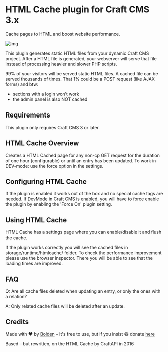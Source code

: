 # HTML Cache plugin for Craft CMS 3.x

Cache pages to HTML and boost website performance.

![img](https://www.bolden.nl/content/bolden_rocket_rectangle.jpg)

This plugin generates static HTML files from your dynamic Craft CMS project. After a HTML file is generated, your webserver will serve that file instead of processing heavier and slower PHP scripts.

99% of your visitors will be served static HTML files. A cached file can be served thousands of times. That 1% could be a POST request (like AJAX forms) and btw:

* sections with a login won’t work
* the admin panel is also NOT cached


## Requirements

This plugin only requires Craft CMS 3 or later.


## HTML Cache Overview

Creates a HTML Cached page for any non-cp GET request for the duration of one hour (configurable) or until an entry has been updated. 
To work in DEV-mode: use the force option in the settings.


## Configuring HTML Cache

If the plugin is enabled it works out of the box and no special cache tags are needed. If DevMode in Craft CMS is enabled, you will have to force enable the plugin by enabling the 'Force On' plugin setting. 


## Using HTML Cache

HTML Cache has a settings page where you can enable/disable it and flush the cache. 

If the plugin works correctly you will see the cached files in storage/runtime/htmlcache/ folder. To check the performance improvement please use the browser inspector. There you will be able to see that the loading times are improved.

## FAQ

Q: Are all cache files deleted when updating an entry, or only the ones with a relation?

A: Only related cache files will be deleted after an update.


## Credits

Made with ❤️ by [Bolden](http://www.bolden.nl) – It's free to use, but if you insist 😄 donate [here](https://www.paypal.me/boldenamsterdam)

Based – but rewritten, on the HTML Cache by CraftAPI in 2016
